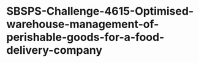 # SBSPS-Challenge-4615-Optimised-warehouse-management-of-perishable-goods-for-a-food-delivery-company

